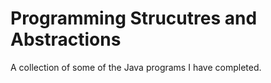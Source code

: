 # Programming Strucutres and Abstractions 
 A collection of some of the Java programs I have completed. 
